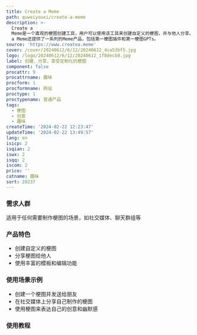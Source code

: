 ```yaml
---
title: Create a Meme
path: quweiyouxi/create-a-meme
description: >-
  Create a
  Meme是一个直观的梗图创建工具，用户可以使用该工具来创建自定义的梗图，并与他人分享。该工具提供了丰富的模板和编辑功能，使用户能够轻松地制作出有趣的梗图。Create
  a Meme还提供了一系列的Meme产品，包括第一梗图插件和第一梗图GPTs。
source: 'https://www.createa.meme'
cover: /cover/20240612/6/12/20240612_4ca53bf5.jpg
logo: /logo/20240612/6/12/20240612_1f8decb8.jpg
label: 创建、分享、享受定制化的梗图
component: false
procattr: 9
procattrname: 趣味
procform: 1
procformname: 网站
proctype: 1
proctypename: 普通产品
tags:
  - 梗图
  - 创意
  - 趣味
createTime: '2024-02-22 12:23:47'
updateTime: '2024-02-22 13:49:57'
lang: en
isicp: 2
isqian: 2
iswx: 2
isqq: 2
iscom: 2
price: ''
catname: 趣味
sort: 28237
---
```




### 需求人群
适用于任何需要制作梗图的场景，如社交媒体、聊天群组等

### 产品特色
- 创建自定义的梗图
- 分享梗图给他人
- 使用丰富的模板和编辑功能

### 使用场景示例
- 创建一个梗图并发送给朋友
- 在社交媒体上分享自己制作的梗图
- 使用梗图来表达自己的创意和幽默感

### 使用教程


  
